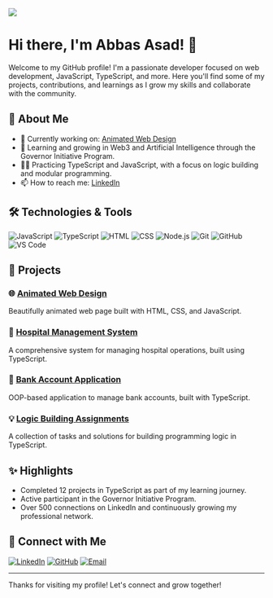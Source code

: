 <img src="https://gbas-asad/blob/main/bannerlin.jpg"></img>



# Hi there, I'm Abbas Asad! 👋

Welcome to my GitHub profile! I'm a passionate developer focused on web development, JavaScript, TypeScript, and more. Here you'll find some of my projects, contributions, and learnings as I grow my skills and collaborate with the community.

## 🚀 About Me

- 🔭 Currently working on: [Animated Web Design](https://abbas-asad.github.io/animated-web-design/)
- 🌱 Learning and growing in Web3 and Artificial Intelligence through the Governor Initiative Program.
- 👨‍💻 Practicing TypeScript and JavaScript, with a focus on logic building and modular programming.
- 📫 How to reach me: [LinkedIn](https://www.linkedin.com/in/your-profile-link)

## 🛠️ Technologies & Tools

![JavaScript](https://img.shields.io/badge/-JavaScript-333?style=flat&logo=javascript)
![TypeScript](https://img.shields.io/badge/-TypeScript-333?style=flat&logo=typescript)
![HTML](https://img.shields.io/badge/-HTML-333?style=flat&logo=html5)
![CSS](https://img.shields.io/badge/-CSS-333?style=flat&logo=css3)
![Node.js](https://img.shields.io/badge/-Node.js-333?style=flat&logo=node.js)
![Git](https://img.shields.io/badge/-Git-333?style=flat&logo=git)
![GitHub](https://img.shields.io/badge/-GitHub-333?style=flat&logo=github)
![VS Code](https://img.shields.io/badge/-VS%20Code-333?style=flat&logo=visual-studio-code)

## 💼 Projects

### 🌐 [Animated Web Design](https://abbas-asad.github.io/animated-web-design/)
Beautifully animated web page built with HTML, CSS, and JavaScript.

### 🏥 [Hospital Management System](https://github.com/abbas-asad/hospital-management-system)
A comprehensive system for managing hospital operations, built using TypeScript.

### 🏦 [Bank Account Application](https://github.com/abbas-asad/bank-account-app)
OOP-based application to manage bank accounts, built with TypeScript.

### 💡 [Logic Building Assignments](https://github.com/abbas-asad/logic-building-assignments)
A collection of tasks and solutions for building programming logic in TypeScript.

## ✨ Highlights

- Completed 12 projects in TypeScript as part of my learning journey.
- Active participant in the Governor Initiative Program.
- Over 500 connections on LinkedIn and continuously growing my professional network.

## 🤝 Connect with Me

[![LinkedIn](https://img.shields.io/badge/LinkedIn-0A66C2?style=for-the-badge&logo=linkedin&logoColor=white)](https://www.linkedin.com/in/your-profile-link)
[![GitHub](https://img.shields.io/badge/GitHub-181717?style=for-the-badge&logo=github&logoColor=white)](https://github.com/abbas-asad)
[![Email](https://img.shields.io/badge/Email-D14836?style=for-the-badge&logo=gmail&logoColor=white)](mailto:your-email@example.com)

---

Thanks for visiting my profile! Let's connect and grow together!
